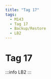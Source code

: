 ```yaml
---
title: "Tag 17"
tags:
  - M143
  - Tag 17
  - Backup/Restore
  - LB2
---
```


# Tag 17

:::info
LB2
:::

